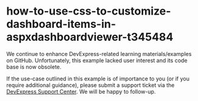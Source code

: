 
# how-to-use-css-to-customize-dashboard-items-in-aspxdashboardviewer-t345484

We continue to enhance DevExpress-related learning materials/examples on GitHub. Unfortunately, this example lacked user interest and its code base is now obsolete.

If the use-case outlined in this example is of importance to you (or if you require additional guidance), please submit a support ticket via the [DevExpress Support Center](https://supportcenter.devexpress.com/ticket/create?followUpTo=T345484). We will be happy to follow-up.